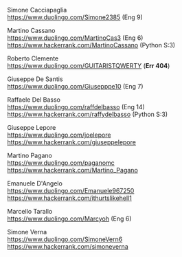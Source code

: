 Simone Cacciapaglia<br>
https://www.duolingo.com/Simone2385 (Eng 9)<br>

Martino Cassano<br>
https://www.duolingo.com/MartinoCas3 (Eng 6)<br>
https://www.hackerrank.com/MartinoCassano (Python S:3)<br>

Roberto Clemente<br>
https://www.duolingo.com/GUITARISTQWERTY  (<strong>Err 404</strong>)<br>

Giuseppe De Santis<br>
https://www.duolingo.com/Giusepppe10 (Eng 7)<br>

Raffaele Del Basso<br>
https://www.duolingo.com/raffdelbasso (Eng 14)<br>
https://www.hackerrank.com/raffydelbasso (Python S:3)<br>

Giuseppe Lepore<br>
https://www.duolingo.com/joelepore<br>
https://www.hackerrank.com/giuseppelepore<br>

Martino Pagano<br>
https://www.duolingo.com/paganomc<br>
https://www.hackerrank.com/Martino_Pagano<br>

Emanuele D'Angelo<br>
https://www.duolingo.com/Emanuele967250<br>
https://www.hackerrank.com/ithurtslikehell1<br>

Marcello Tarallo<br>
https://www.duolingo.com/Marcyoh (Eng 6)<br>

Simone Verna<br>
https://www.duolingo.com/SimoneVern6<br>
https://www.hackerrank.com/simoneverna<br>

